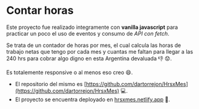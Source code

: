 # Contar horas

Este proyecto fue realizado integramente con **vanilla javascript** para practicar un poco el uso de eventos y consumo de *API con fetch*.

Se trata de un contador de horas por mes, el cual calcula las horas de trabajo netas que tengo por cada mes y cuantas me faltan para llegar a las 240 hrs para cobrar algo digno en esta Argentina devaluada 👎 😟.

Es totalemente responsive o al menos eso creo 😄.


* El repositorio del mismo es [https://github.com/dartorrejon/HrsxMes](https://github.com/dartorrejon/HrsxMes) 💻.
* El proyecto se encuentra deployado en [hrsxmes.netlify.app](hrsxmes.netlify.app) 🚀.


